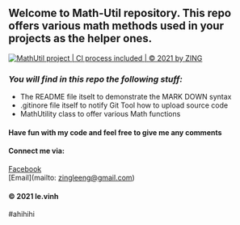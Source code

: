 ## Welcome to Math-Util repository. This repo offers various math methods used in your projects as the helper ones.

[![MathUtil project | CI process included | © 2021 by ZING](https://github.com/zingleeng/math-util/actions/workflows/mathutil-ci-action.yml/badge.svg)](https://github.com/zingleeng/math-util/actions/workflows/mathutil-ci-action.yml)

### _You will find in this repo the following stuff:_
* The README file itselt to demonstrate the MARK DOWN syntax
* .gitinore file itself to notify Git Tool how to upload source code
* MathUtility class to offer various Math functions

#### Have fun with my code and feel free to give me any comments

#### Connect me via: 
[Facebook](http://facebook.com/le.vinh.2013)  
[Email](mailto: zingleeng@gmail.com)

#### © 2021 le.vinh

#ahihihi

